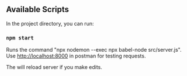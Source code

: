 ## Available Scripts

In the project directory, you can run:

### `npm start`

Runs the command "npx nodemon --exec npx babel-node src/server.js".<br>
Use [http://localhost:8000](http://localhost:8000) in postman for testing requests.

The will reload server if you make edits.